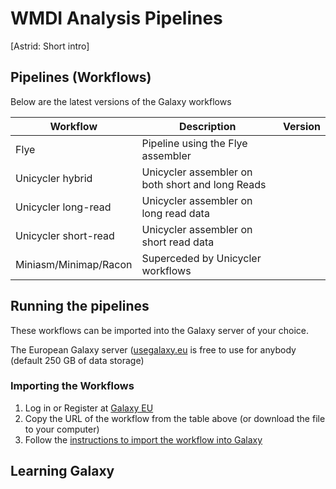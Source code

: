 # WMDI Analysis Pipelines

[Astrid: Short intro]


## Pipelines (Workflows)

Below are the latest versions of the Galaxy workflows


| Workflow                | Description                                      | Version |
|-------------------------|--------------------------------------------------|---------|
| Flye                    | Pipeline using the Flye assembler                |         |
| Unicycler hybrid        | Unicycler assembler on both short and long Reads |         |
| Unicycler long-read     | Unicycler assembler on long read data            |         |
| Unicycler short-read    | Unicycler assembler on short read data           |         |
| Miniasm/Minimap/Racon   | Superceded by Unicycler workflows                |         |


## Running the pipelines

These workflows can be imported into the Galaxy server of your choice.

The European Galaxy server ([usegalaxy.eu](https://usegalaxy.eu) is free to use for anybody (default 250 GB of data storage)

### Importing the Workflows

1. Log in or Register at [Galaxy EU](https://usegalaxy.eu)
2. Copy the URL of the workflow from the table above (or download the file to your computer)
3. Follow the [instructions to import the workflow into Galaxy](https://training.galaxyproject.org/training-material/faqs/galaxy/workflows_import.html)


## Learning Galaxy




